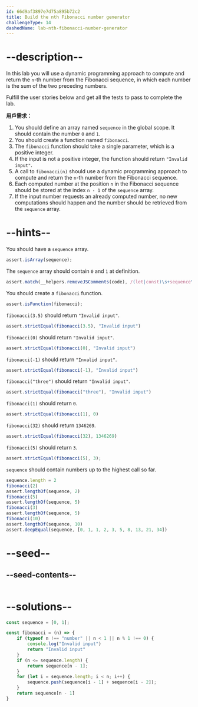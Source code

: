 ```yaml
---
id: 66d9af3897e7d75a895b72c2
title: Build the nth Fibonacci number generator
challengeType: 14
dashedName: lab-nth-fibonacci-number-generator
---
```


# --description--

In this lab you will use a dynamic programming approach to compute and return the `n`-th number from the Fibonacci sequence, in which each number is the sum of the two preceding numbers.

Fulfill the user stories below and get all the tests to pass to complete the lab.

**用戶需求：**

1. You should define an array named `sequence` in the global scope. It should contain the number `0` and `1`.
1. You should create a function named `fibonacci`.
1. The `fibonacci` function should take a single parameter, which is a positive integer.
1. If the input is not a positive integer, the function should return `"Invalid input"`.
1. A call to `fibonacci(n)` should use a dynamic programming approach to compute and return the `n`-th number from the Fibonacci sequence.
1. Each computed number at the position `n` in the Fibonacci sequence should be stored at the index `n - 1` of the `sequence` array.
1. If the input number requests an already computed number, no new computations should happen and the number should be retrieved from the `sequence` array.

# --hints--

You should have a `sequence` array.

```js
assert.isArray(sequence);
```

The `sequence` array should contain `0` and `1` at definition.

```js
assert.match(__helpers.removeJSComments(code), /(let|const)\s+sequence\s*=\s*\[\s*0\s*,\s*1\s*\]\s*;?/)
```

You should create a `fibonacci` function.

```js
assert.isFunction(fibonacci);
```

`fibonacci(3.5)` should return `"Invalid input"`.

```js
assert.strictEqual(fibonacci(3.5), "Invalid input")
```

`fibonacci(0)` should return `"Invalid input"`.

```js
assert.strictEqual(fibonacci(0), "Invalid input")
```

`fibonacci(-1)` should return `"Invalid input"`.

```js
assert.strictEqual(fibonacci(-1), "Invalid input")
```

`fibonacci("three")` should return `"Invalid input"`.

```js
assert.strictEqual(fibonacci("three"), "Invalid input")
```

`fibonacci(1)` should return `0`.

```js
assert.strictEqual(fibonacci(1), 0)

```

`fibonacci(32)` should return `1346269`.

```js
assert.strictEqual(fibonacci(32), 1346269)

```

`fibonacci(5)` should return `3`.

```js
assert.strictEqual(fibonacci(5), 3);

```

`sequence` should contain numbers up to the highest call so far.

```js
sequence.length = 2
fibonacci(2)
assert.lengthOf(sequence, 2)
fibonacci(5)
assert.lengthOf(sequence, 5)
fibonacci(3)
assert.lengthOf(sequence, 5)
fibonacci(10)
assert.lengthOf(sequence, 10)
assert.deepEqual(sequence, [0, 1, 1, 2, 3, 5, 8, 13, 21, 34])
```

# --seed--

## --seed-contents--

```js

```

# --solutions--

```js
const sequence = [0, 1];

const fibonacci = (n) => {
    if (typeof n !== "number" || n < 1 || n % 1 !== 0) {
        console.log("Invalid input")
        return "Invalid input"
    }
    if (n <= sequence.length) {
        return sequence[n - 1];
    }
    for (let i = sequence.length; i < n; i++) {
        sequence.push(sequence[i - 1] + sequence[i - 2]);
    }
    return sequence[n - 1]
}

```
